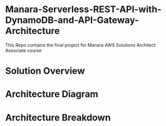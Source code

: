# Manara-Serverless-REST-API-with-DynamoDB-and-API-Gateway-Architecture
This Repo contains the final project for Manara AWS Solutions Architect Associate course

# Solution Overview

# Architecture Diagram

# Architecture Breakdown
